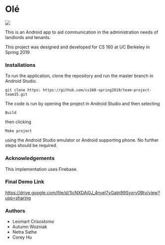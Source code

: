 # Olé
![](https://github.com/cleomart/Ole/blob/master/OleFrontPage.png)

This is an Android app to aid communication in the administration needs of landlords and tenants. 

This project was designed and developed for CS 160 at UC Berkeley in Spring 2019

### Installations
To run the application, clone the repository and run the master branch in Android Studio.

```
git clone https: https://github.com/cs160-spring2019/team-project-team15.git
```

The code is run by opening the project in Android Studio and then selecting
```
Build 
```
then clicking
```
Make project
```
using the Android Studio emulator or Android supporting phone. No further steps should be required.

### Acknowledgements
This implementation uses Firebase.

### Final Demo Link
https://drive.google.com/file/d/1IcNXDAj0J_4nyel7yGatn99Syxry0Btv/view?usp=sharing

### Authors
- Leomart Crisostomo
- Autumn Wozniak
- Netra Sathe
- Corey Hu
